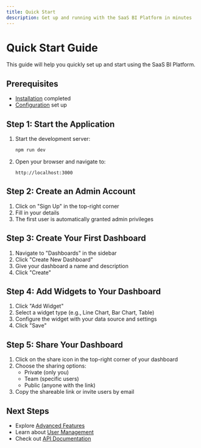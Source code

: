 ```yaml
---
title: Quick Start
description: Get up and running with the SaaS BI Platform in minutes
---
```


# Quick Start Guide

This guide will help you quickly set up and start using the SaaS BI Platform.

## Prerequisites

- [Installation](/docs/getting-started/installation) completed
- [Configuration](/docs/getting-started/configuration) set up

## Step 1: Start the Application

1. Start the development server:
   ```bash
   npm run dev
   ```

2. Open your browser and navigate to:
   ```
   http://localhost:3000
   ```

## Step 2: Create an Admin Account

1. Click on "Sign Up" in the top-right corner
2. Fill in your details
3. The first user is automatically granted admin privileges

## Step 3: Create Your First Dashboard

1. Navigate to "Dashboards" in the sidebar
2. Click "Create New Dashboard"
3. Give your dashboard a name and description
4. Click "Create"

## Step 4: Add Widgets to Your Dashboard

1. Click "Add Widget"
2. Select a widget type (e.g., Line Chart, Bar Chart, Table)
3. Configure the widget with your data source and settings
4. Click "Save"

## Step 5: Share Your Dashboard

1. Click on the share icon in the top-right corner of your dashboard
2. Choose the sharing options:
   - Private (only you)
   - Team (specific users)
   - Public (anyone with the link)
3. Copy the shareable link or invite users by email

## Next Steps

- Explore [Advanced Features](/docs/category/guides)
- Learn about [User Management](/docs/guides/user-management)
- Check out [API Documentation](/docs/category/api-reference)
